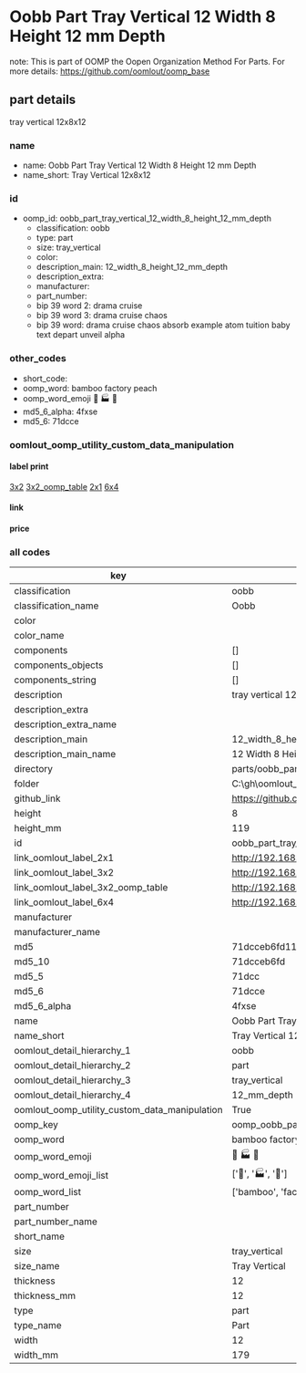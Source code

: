 # Oobb Part Tray Vertical 12 Width 8 Height 12 mm Depth  

note: This is part of OOMP the Oopen Organization Method For Parts. For more details: https://github.com/oomlout/oomp_base

##  part details
  



tray vertical 12x8x12



### name
* name: Oobb Part Tray Vertical 12 Width 8 Height 12 mm Depth
* name_short: Tray Vertical 12x8x12 
### id
* oomp_id: oobb_part_tray_vertical_12_width_8_height_12_mm_depth
  * classification: oobb
  * type: part
  * size: tray_vertical
  * color: 
  * description_main: 12_width_8_height_12_mm_depth
  * description_extra: 
  * manufacturer: 
  * part_number: 
  * bip 39 word 2: drama cruise
  * bip 39 word 3: drama cruise chaos
  * bip 39 word: drama cruise chaos absorb example atom tuition baby text depart unveil alpha

### other_codes
* short_code: 
* oomp_word: bamboo factory peach
* oomp_word_emoji :bamboo: :factory: :peach:
* md5_6_alpha: 4fxse
* md5_6: 71dcce






### oomlout_oomp_utility_custom_data_manipulation
#### label print
[3x2](http://192.168.1.245:1112/?label=oomp%204fxse)
[3x2_oomp_table](http://192.168.1.108:1112/?label=oomp%204fxse)
[2x1](http://192.168.1.242:1112/?label=oomp%204fxse)
[6x4](http://192.168.1.55:1112/?label=oomp%204fxse)    

#### link

                              

#### price







### all codes 
| key | value |  
| --- | --- |  
| classification | oobb |  
| classification_name | Oobb |  
| color |  |  
| color_name |  |  
| components | [] |  
| components_objects | [] |  
| components_string | [] |  
| description | tray vertical 12x8x12 |  
| description_extra |  |  
| description_extra_name |  |  
| description_main | 12_width_8_height_12_mm_depth |  
| description_main_name | 12 Width 8 Height 12 mm Depth |  
| directory | parts/oobb_part_tray_vertical_12_width_8_height_12_mm_depth |  
| folder | C:\gh\oomlout_oobb_version_4_generated_parts\parts\oobb_part_tray_vertical_12_width_8_height_12_mm_depth |  
| github_link | https://github.com/oomlout/oomlout_oomp_part_src/tree/main/parts/oobb_part_tray_vertical_12_width_8_height_12_mm_depth |  
| height | 8 |  
| height_mm | 119 |  
| id | oobb_part_tray_vertical_12_width_8_height_12_mm_depth |  
| link_oomlout_label_2x1 | http://192.168.1.242:1112/?label=oomp%204fxse |  
| link_oomlout_label_3x2 | http://192.168.1.245:1112/?label=oomp%204fxse |  
| link_oomlout_label_3x2_oomp_table | http://192.168.1.108:1112/?label=oomp%204fxse |  
| link_oomlout_label_6x4 | http://192.168.1.55:1112/?label=oomp%204fxse |  
| manufacturer |  |  
| manufacturer_name |  |  
| md5 | 71dcceb6fd111d443927300c4c8d2a11 |  
| md5_10 | 71dcceb6fd |  
| md5_5 | 71dcc |  
| md5_6 | 71dcce |  
| md5_6_alpha | 4fxse |  
| name | Oobb Part Tray Vertical 12 Width 8 Height 12 mm Depth |  
| name_short | Tray Vertical 12x8x12  |  
| oomlout_detail_hierarchy_1 | oobb |  
| oomlout_detail_hierarchy_2 | part |  
| oomlout_detail_hierarchy_3 | tray_vertical |  
| oomlout_detail_hierarchy_4 | 12_mm_depth |  
| oomlout_oomp_utility_custom_data_manipulation | True |  
| oomp_key | oomp_oobb_part_tray_vertical_12_width_8_height_12_mm_depth |  
| oomp_word | bamboo factory peach |  
| oomp_word_emoji | :bamboo: :factory: :peach: |  
| oomp_word_emoji_list | [':bamboo:', ':factory:', ':peach:'] |  
| oomp_word_list | ['bamboo', 'factory', 'peach'] |  
| part_number |  |  
| part_number_name |  |  
| short_name |  |  
| size | tray_vertical |  
| size_name | Tray Vertical |  
| thickness | 12 |  
| thickness_mm | 12 |  
| type | part |  
| type_name | Part |  
| width | 12 |  
| width_mm | 179 |  
